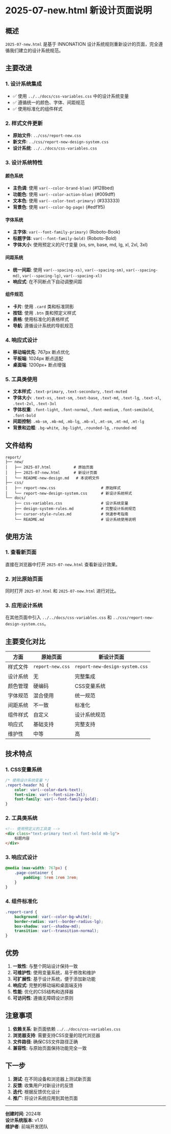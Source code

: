 # 2025-07-new.html 新设计页面说明

## 概述

`2025-07-new.html` 是基于 INNONATION 设计系统规则重新设计的页面，完全遵循我们建立的设计系统规范。

## 主要改进

### 1. 设计系统集成
- ✅ 使用 `../../docs/css-variables.css` 中的设计系统变量
- ✅ 遵循统一的颜色、字体、间距规范
- ✅ 使用标准化的组件样式

### 2. 样式文件更新
- **原始文件**: `../css/report-new.css`
- **新文件**: `../css/report-new-design-system.css`
- **设计系统**: `../../docs/css-variables.css`

### 3. 设计系统特性

#### 颜色系统
- **主色调**: 使用 `var(--color-brand-blue)` (#128bed)
- **功能色**: 使用 `var(--color-action-blue)` (#009dff)
- **文本色**: 使用 `var(--color-text-primary)` (#333333)
- **背景色**: 使用 `var(--color-bg-page)` (#edf1f5)

#### 字体系统
- **主字体**: `var(--font-family-primary)` (Roboto-Book)
- **标题字体**: `var(--font-family-bold)` (Roboto-Bold)
- **字体大小**: 使用预定义的尺寸变量 (xs, sm, base, md, lg, xl, 2xl, 3xl)

#### 间距系统
- **统一间距**: 使用 `var(--spacing-xs)`, `var(--spacing-sm)`, `var(--spacing-md)`, `var(--spacing-lg)`, `var(--spacing-xl)`
- **响应式**: 在不同断点下自动调整间距

#### 组件规范
- **卡片**: 使用 `.card` 类和标准阴影
- **按钮**: 使用 `.btn` 类和预定义样式
- **表格**: 使用标准化的表格样式
- **导航**: 遵循设计系统的导航规范

### 4. 响应式设计
- **移动端优先**: 767px 断点优化
- **平板端**: 1024px 断点适配
- **桌面端**: 1200px+ 断点增强

### 5. 工具类使用
- **文本样式**: `.text-primary`, `.text-secondary`, `.text-muted`
- **字体大小**: `.text-xs`, `.text-sm`, `.text-base`, `.text-md`, `.text-lg`, `.text-xl`, `.text-2xl`, `.text-3xl`
- **字体权重**: `.font-light`, `.font-normal`, `.font-medium`, `.font-semibold`, `.font-bold`
- **间距控制**: `.mb-sm`, `.mb-md`, `.mb-lg`, `.mb-xl`, `.mt-sm`, `.mt-md`, `.mt-lg`
- **背景和边框**: `.bg-white`, `.bg-light`, `.rounded-lg`, `.rounded-md`

## 文件结构

```
report/
├── new/
│   ├── 2025-07.html          # 原始页面
│   ├── 2025-07-new.html      # 新设计页面
│   └── README-new-design.md   # 本说明文件
├── css/
│   ├── report-new.css                    # 原始样式
│   └── report-new-design-system.css      # 新设计系统样式
└── docs/
    ├── css-variables.css                 # 设计系统变量
    ├── design-system-rules.md            # 完整设计系统规范
    ├── cursor-style-rules.md             # 快速参考指南
    └── README.md                         # 设计系统使用说明
```

## 使用方法

### 1. 查看新页面
直接在浏览器中打开 `2025-07-new.html` 查看新设计效果。

### 2. 对比原始页面
同时打开 `2025-07.html` 和 `2025-07-new.html` 进行对比。

### 3. 应用设计系统
在其他页面中引入 `../../docs/css-variables.css` 和 `../css/report-new-design-system.css`。

## 主要变化对比

| 方面 | 原始页面 | 新设计页面 |
|------|----------|------------|
| 样式文件 | `report-new.css` | `report-new-design-system.css` |
| 设计系统 | 无 | 完整集成 |
| 颜色管理 | 硬编码 | CSS变量系统 |
| 字体规范 | 混合使用 | 统一规范 |
| 间距系统 | 不一致 | 标准化 |
| 组件样式 | 自定义 | 设计系统规范 |
| 响应式 | 基础支持 | 完整支持 |
| 维护性 | 中等 | 高 |

## 技术特点

### 1. CSS变量系统
```css
/* 使用设计系统变量 */
.report-header h1 {
    color: var(--color-dark-text);
    font-size: var(--font-size-3xl);
    font-family: var(--font-family-bold);
}
```

### 2. 工具类系统
```html
<!-- 使用预定义的工具类 -->
<div class="text-primary text-xl font-bold mb-lg">
    标题内容
</div>
```

### 3. 响应式设计
```css
@media (max-width: 767px) {
    .page-container {
        padding: 5rem 1rem 3rem;
    }
}
```

### 4. 组件标准化
```css
.report-card {
    background: var(--color-bg-white);
    border-radius: var(--border-radius-lg);
    box-shadow: var(--shadow-md);
    transition: var(--transition-normal);
}
```

## 优势

1. **一致性**: 与整个网站设计保持一致
2. **可维护性**: 使用变量系统，易于修改和维护
3. **可扩展性**: 基于设计系统，便于添加新功能
4. **响应式**: 完整的移动端和桌面端支持
5. **性能**: 优化的CSS结构和选择器
6. **可访问性**: 遵循无障碍设计原则

## 注意事项

1. **依赖关系**: 新页面依赖 `../../docs/css-variables.css`
2. **浏览器支持**: 需要支持CSS变量的现代浏览器
3. **文件路径**: 确保CSS文件路径正确
4. **兼容性**: 与原始页面保持功能完全一致

## 下一步

1. **测试**: 在不同设备和浏览器上测试新页面
2. **反馈**: 收集用户对新设计的反馈
3. **迭代**: 根据反馈优化设计
4. **推广**: 将设计系统应用到其他页面

---

**创建时间**: 2024年  
**设计系统版本**: v1.0  
**维护者**: 前端开发团队 